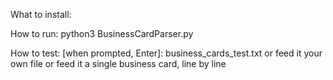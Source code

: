 What to install:

How to run: 
	python3 BusinessCardParser.py
	
How to test: 
	[when prompted, Enter]: business_cards_test.txt
	or feed it your own file
	or feed it a single business card, line by line
